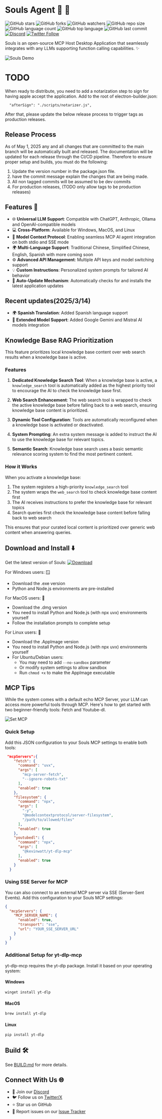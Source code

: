# Souls Agent 🤿 🤖

![GitHub stars](https://img.shields.io/github/stars/OpenAgentPlatform/Souls?style=social)
![GitHub forks](https://img.shields.io/github/forks/OpenAgentPlatform/Souls?style=social)
![GitHub watchers](https://img.shields.io/github/watchers/OpenAgentPlatform/Souls?style=social)
![GitHub repo size](https://img.shields.io/github/repo-size/OpenAgentPlatform/Souls)
![GitHub language count](https://img.shields.io/github/languages/count/OpenAgentPlatform/Souls)
![GitHub top language](https://img.shields.io/github/languages/top/OpenAgentPlatform/Souls)
![GitHub last commit](https://img.shields.io/github/last-commit/OpenAgentPlatform/Souls?color=red)
[![Discord](https://img.shields.io/badge/Discord-Souls-blue?logo=discord&logoColor=white)](https://discord.com/invite/qceMERf4y2)
[![Twitter Follow](https://img.shields.io/twitter/follow/Souls_ai_agent?style=social)](https://twitter.com/Souls_ai_agent)

Souls is an open-source MCP Host Desktop Application that seamlessly integrates with any LLMs supporting function calling capabilities. ✨

![Souls Demo](./docs/SoulsAI.gif)



# TODO 
When ready to distribute, you need to add a notarization step to sign for having apple accept the application. Add to the root of electron-builder.json:
```
  "afterSign": "./scripts/notarizer.js",
```

After that, please update the below release process to trigger tags as production releases.

## Release Process
As of May 1, 2025 any and all changes that are committed to the main branch will be automatically built and released. The documentation will be updated
for each release through the CI/CD pipeline. Therefore to ensure proper setup and builds, you must do the following:

1. Update the version number in the package.json file.
2. have the commit message explain the changes that are being made. 
3. All non tagged commits will be assumed to be dev commits
4. For production releases, (TODO only allow tags to be production releases)



## Features 🎯

- 🌐 **Universal LLM Support**: Compatible with ChatGPT, Anthropic, Ollama and OpenAI-compatible models
- 💻 **Cross-Platform**: Available for Windows, MacOS, and Linux
- 🔄 **Model Context Protocol**: Enabling seamless MCP AI agent integration on both stdio and SSE mode
- 🌍 **Multi-Language Support**: Traditional Chinese, Simplified Chinese, English, Spanish with more coming soon
- ⚙️ **Advanced API Management**: Multiple API keys and model switching support
- 💡 **Custom Instructions**: Personalized system prompts for tailored AI behavior
- 🔄 **Auto-Update Mechanism**: Automatically checks for and installs the latest application updates

## Recent updates(2025/3/14)

- 🌍 **Spanish Translation**: Added Spanish language support
- 🤖 **Extended Model Support**: Added Google Gemini and Mistral AI models integration

## Knowledge Base RAG Prioritization

This feature prioritizes local knowledge base content over web search results when a knowledge base is active.

### Features

1. **Dedicated Knowledge Search Tool**: When a knowledge base is active, a `knowledge_search` tool is automatically added as the highest priority tool to encourage the AI to check the knowledge base first.

2. **Web Search Enhancement**: The web search tool is wrapped to check the active knowledge base before falling back to a web search, ensuring knowledge base content is prioritized.

3. **Dynamic Tool Configuration**: Tools are automatically reconfigured when a knowledge base is activated or deactivated.

4. **System Prompting**: An extra system message is added to instruct the AI to use the knowledge base for relevant topics.

5. **Semantic Search**: Knowledge base search uses a basic semantic relevance scoring system to find the most pertinent content.

### How it Works

When you activate a knowledge base:

1. The system registers a high-priority `knowledge_search` tool
2. The system wraps the `web_search` tool to check knowledge base content first
3. The AI receives instructions to prefer the knowledge base for relevant topics
4. Search queries first check the knowledge base content before falling back to web search

This ensures that your curated local content is prioritized over generic web content when answering queries.

## Download and Install ⬇️

Get the latest version of Souls:
[![Download](https://img.shields.io/badge/Download-Latest%20Release-blue.svg)](https://github.com/OpenAgentPlatform/Souls/releases/latest)

For Windows users: 🪟
- Download the .exe version
- Python and Node.js environments are pre-installed

For MacOS users: 🍎
- Download the .dmg version
- You need to install Python and Node.js (with npx uvx) environments yourself
- Follow the installation prompts to complete setup

For Linux users: 🐧
- Download the .AppImage version
- You need to install Python and Node.js (with npx uvx) environments yourself
- For Ubuntu/Debian users:
  - You may need to add `--no-sandbox` parameter
  - Or modify system settings to allow sandbox
  - Run `chmod +x` to make the AppImage executable

## MCP Tips

While the system comes with a default echo MCP Server, your LLM can access more powerful tools through MCP. Here's how to get started with two beginner-friendly tools: Fetch and Youtube-dl.

![Set MCP](./docs/DIVE_Screenshot_0.7.4.jpg)


### Quick Setup

Add this JSON configuration to your Souls MCP settings to enable both tools:

```json
 "mcpServers":{
    "fetch": {
      "command": "uvx",
      "args": [
        "mcp-server-fetch",
        "--ignore-robots-txt"
      ],
      "enabled": true
    },
    "filesystem": {
      "command": "npx",
      "args": [
        "-y",
        "@modelcontextprotocol/server-filesystem",
        "/path/to/allowed/files"
      ],
      "enabled": true
    },
    "youtubedl": {
      "command": "npx",
      "args": [
        "@kevinwatt/yt-dlp-mcp"
      ],
      "enabled": true
    }
  }
```

### Using SSE Server for MCP

You can also connect to an external MCP server via SSE (Server-Sent Events). Add this configuration to your Souls MCP settings:

```json
{
  "mcpServers": {
    "MCP_SERVER_NAME": {
      "enabled": true,
      "transport": "sse",
      "url": "YOUR_SSE_SERVER_URL"
    }
  }
}
```

### Additional Setup for yt-dlp-mcp

yt-dlp-mcp requires the yt-dlp package. Install it based on your operating system:

#### Windows
```bash
winget install yt-dlp
```

#### MacOS
```bash
brew install yt-dlp
```

#### Linux
```bash
pip install yt-dlp
```

## Build 🛠️

See [BUILD.md](BUILD.md) for more details.

## Connect With Us 🌐
- 💬 Join our [Discord](https://discord.com/invite/qceMERf4y2)
- 🐦 Follow us on [Twitter/X](https://x.com/Souls_ai_agent)
- ⭐ Star us on GitHub
- 🐛 Report issues on our [Issue Tracker](https://github.com/OpenAgentPlatform/Souls/issues)


